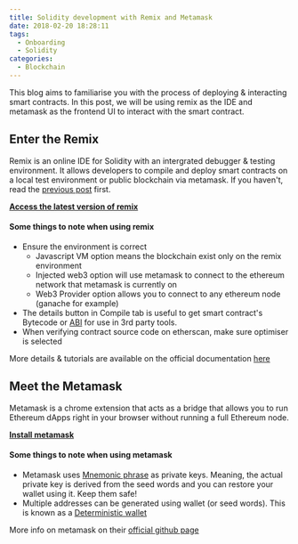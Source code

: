 ```yaml
---
title: Solidity development with Remix and Metamask
date: 2018-02-20 18:28:11
tags: 
  - Onboarding
  - Solidity
categories:
  - Blockchain
---
```


This blog aims to familiarise you with the process of deploying & interacting smart contracts. In this post, we will be using remix as the IDE and metamask as the frontend UI to interact with the smart contract.

## Enter the Remix

Remix is an online IDE for Solidity with an intergrated debugger & testing environment. It allows developers to compile and deploy smart contracts on a local test environment or public blockchain via metamask. If you haven't, read the [previous post](/2018/02/20/gettings-started-on-blockchain-development/) first.

**[Access the latest version of remix](http://remix.ethereum.org/)**

#### Some things to note when using remix
* Ensure the environment is correct
  * Javascript VM option means the blockchain exist only on the remix environment
  * Injected web3 option will use metamask to connect to the ethereum network that metamask is currently on
  * Web3 Provider option allows you to connect to any ethereum node (ganache for example)
* The details button in Compile tab is useful to get smart contract's Bytecode or [ABI](https://solidity.readthedocs.io/en/develop/abi-spec.html) for use in 3rd party tools.
* When verifying contract source code on etherscan, make sure optimiser is selected

More details & tutorials are available on the official documentation [here](https://remix.readthedocs.io/en/latest/)

## Meet the Metamask
Metamask is a chrome extension that acts as a bridge that allows you to run Ethereum dApps right in your browser without running a full Ethereum node.

**[Install metamask](https://chrome.google.com/webstore/detail/metamask/nkbihfbeogaeaoehlefnkodbefgpgknn)**

#### Some things to note when using metamask
* Metamask uses [Mnemonic phrase](https://en.bitcoin.it/wiki/Mnemonic_phrase) as private keys. Meaning, the actual private key is derived from the seed words and you can restore your wallet using it. Keep them safe!
* Multiple addresses can be generated using wallet (or seed words). This is known as a [Deterministic wallet](https://en.bitcoin.it/wiki/Deterministic_wallet)

More info on metamask on their [official github page](https://github.com/MetaMask/faq/)